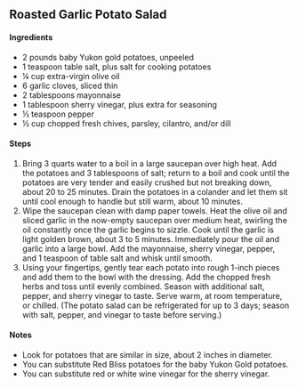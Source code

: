 ## Roasted Garlic Potato Salad

#### Ingredients

* 2 pounds baby Yukon gold potatoes, unpeeled
* 1 teaspoon table salt, plus salt for cooking potatoes
* ¼ cup extra-virgin olive oil
* 6 garlic cloves, sliced thin
* 2 tablespoons mayonnaise
* 1 tablespoon sherry vinegar, plus extra for seasoning
* ½ teaspoon pepper
* ½ cup chopped fresh chives, parsley, cilantro, and/or dill

#### Steps

1.  Bring 3 quarts water to a boil in a large saucepan over high heat. Add the potatoes and 3 tablespoons of salt; return to a boil and cook until the potatoes are very tender and easily crushed but not breaking down, about 20 to 25 minutes. Drain the potatoes in a colander and let them sit until cool enough to handle but still warm, about 10 minutes.
2.  Wipe the saucepan clean with damp paper towels. Heat the olive oil and sliced garlic in the now-empty saucepan over medium heat, swirling the oil constantly once the garlic begins to sizzle. Cook until the garlic is light golden brown, about 3 to 5 minutes. Immediately pour the oil and garlic into a large bowl. Add the mayonnaise, sherry vinegar, pepper, and 1 teaspoon of table salt and whisk until smooth.
3.  Using your fingertips, gently tear each potato into rough 1-inch pieces and add them to the bowl with the dressing. Add the chopped fresh herbs and toss until evenly combined. Season with additional salt, pepper, and sherry vinegar to taste. Serve warm, at room temperature, or chilled. (The potato salad can be refrigerated for up to 3 days; season with salt, pepper, and vinegar to taste before serving.)

#### Notes

* Look for potatoes that are similar in size, about 2 inches in diameter.
* You can substitute Red Bliss potatoes for the baby Yukon Gold potatoes.
* You can substitute red or white wine vinegar for the sherry vinegar.